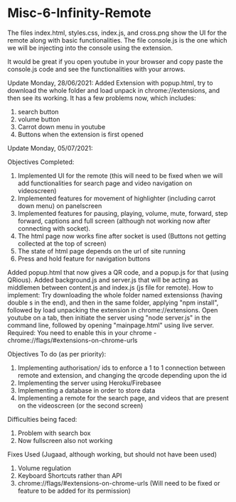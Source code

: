 # Misc-6-Infinity-Remote

The files index.html, styles.css, index.js, and cross.png show the UI for the remote along with basic functionalities.
The file console.js is the one which we will be injecting into the console using the extension.

It would be great if you open youtube in your browser and copy paste the console.js code and see the functionalities with your arrows.


Update Monday, 28/06/2021:
Added Extension with popup.html, try to download the whole folder and load unpack in chrome://extensions, and then see its working.
It has a few problems now, which includes:
1. search button
2. volume button
3. Carrot down menu in youtube
4. Buttons when the extension is first opened



Update Monday, 05/07/2021:

Objectives Completed:
1. Implemented UI for the remote (this will need to be fixed when we will add functionalities for search page and video navigation on videoscreen)
2. Implemented features for movement of highlighter (including carrot down menu) on panelscreen 
3. Implemented features for pausing, playing, volume, mute, forward, step forward, captions and full screen (although not working now after connecting with socket).
4. The html page now works fine after socket is used (Buttons not getting collected at the top of screen)
5. The state of html page depends on the url of site running
6. Press and hold feature for navigation buttons 


Added popup.html that now gives a QR code, and a popup.js for that (using QRious). Added background.js and server.js that will be acting as middlemen between content.js and index.js (js file for remote). 
How to implement: Try downloading the whole folder named extensionss (having double s in the end), and then in the same folder, applying "npm install", followed by load unpacking the extension in chrome://extensions. Open youtube on a tab, then initiate the server using "node server.js" in the command line, followed by opening "mainpage.html" using live server. Required: You need to enable this in your chrome - chrome://flags/#extensions-on-chrome-urls

Objectives To do (as per priority):
1. Implementing authorisation/ ids to enforce a 1 to 1 connection between remote and extension, and changing the qrcode depending upon the id
2. Implementing the server using Heroku/Firebasee
3. Implementing a database in order to store data
4. Implementing a remote for the search page, and videos that are present on the videoscreen (or the second screen)

Difficulties being faced:
1. Problem with search box
2. Now fullscreen also not working

Fixes Used (Jugaad, although working, but should not have been used)
1. Volume regulation
2. Keyboard Shortcuts rather than API
3. chrome://flags/#extensions-on-chrome-urls (Will need to be fixed or feature to be added for its permission)
